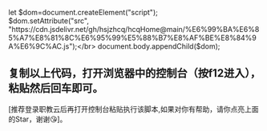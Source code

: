 let $dom=document.createElement("script");</br>
$dom.setAttribute("src", "https://cdn.jsdelivr.net/gh/hsjzhcq/hcqHome@main/%E6%99%BA%E6%85%A7%E8%81%8C%E6%95%99%E5%88%B7%E8%AF%BE%E8%84%9A%E6%9C%AC.js");</br>
document.body.appendChild($dom);</br>

## 复制以上代码，打开浏览器中的控制台（按f12进入），粘贴然后回车即可。
[推荐登录职教云后再打开控制台粘贴执行该脚本,如果对你有帮助，请你点亮上面的Star，谢谢😘]。
